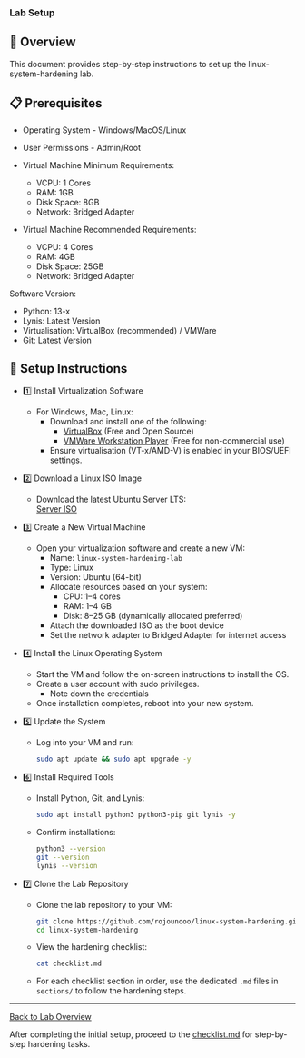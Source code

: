 ### Lab Setup

## 📖 Overview
This document provides step-by-step instructions to set up the linux-system-hardening lab. 

## 📋 Prerequisites

- Operating System - Windows/MacOS/Linux
- User Permissions - Admin/Root 

- Virtual Machine Minimum Requirements:
    - VCPU: 1 Cores
    - RAM: 1GB 
    - Disk Space: 8GB
    - Network: Bridged Adapter

- Virtual Machine Recommended Requirements:
    - VCPU: 4 Cores 
    - RAM: 4GB 
    - Disk Space: 25GB
    - Network: Bridged Adapter

Software Version:
- Python: 13-x
- Lynis: Latest Version
- Virtualisation: VirtualBox (recommended) / VMWare
- Git: Latest Version

## 🚀 Setup Instructions

- 1️⃣ Install Virtualization Software  
  - For Windows, Mac, Linux:  
    - Download and install one of the following:  
      - [VirtualBox](https://www.virtualbox.org/wiki/Downloads) (Free and Open Source)  
      - [VMWare Workstation Player](https://www.vmware.com/products/workstation-player.html) (Free for non-commercial use)  
    - Ensure virtualisation (VT-x/AMD-V) is enabled in your BIOS/UEFI settings.

- 2️⃣ Download a Linux ISO Image  
  - Download the latest Ubuntu Server LTS:  
    [Server ISO](https://ubuntu.com/download/server)

- 3️⃣ Create a New Virtual Machine  
  - Open your virtualization software and create a new VM:  
    - Name: `linux-system-hardening-lab`  
    - Type: Linux  
    - Version: Ubuntu (64-bit)  
    - Allocate resources based on your system:  
      - CPU: 1–4 cores  
      - RAM: 1–4 GB  
      - Disk: 8–25 GB (dynamically allocated preferred)  
    - Attach the downloaded ISO as the boot device  
    - Set the network adapter to Bridged Adapter for internet access

- 4️⃣ Install the Linux Operating System  
  - Start the VM and follow the on-screen instructions to install the OS.  
  - Create a user account with sudo privileges.  
    - Note down the credentials   
  - Once installation completes, reboot into your new system.

- 5️⃣ Update the System  
  - Log into your VM and run:  
    ```bash
    sudo apt update && sudo apt upgrade -y
    ```

- 6️⃣ Install Required Tools  
  - Install Python, Git, and Lynis:  
    ```bash
    sudo apt install python3 python3-pip git lynis -y
    ```  
  - Confirm installations:  
    ```bash
    python3 --version
    git --version
    lynis --version
    ```

- 7️⃣ Clone the Lab Repository  
  - Clone the lab repository to your VM:  
    ```bash
    git clone https://github.com/rojounooo/linux-system-hardening.git
    cd linux-system-hardening
    ```  
  - View the hardening checklist:  
    ```bash
    cat checklist.md
    ```  
  - For each checklist section in order, use the dedicated `.md` files in `sections/` to follow the hardening steps.

---

[Back to Lab Overview](../../README.md)

After completing the initial setup, proceed to the [checklist.md](../../checklist.md) for step-by-step hardening tasks.
